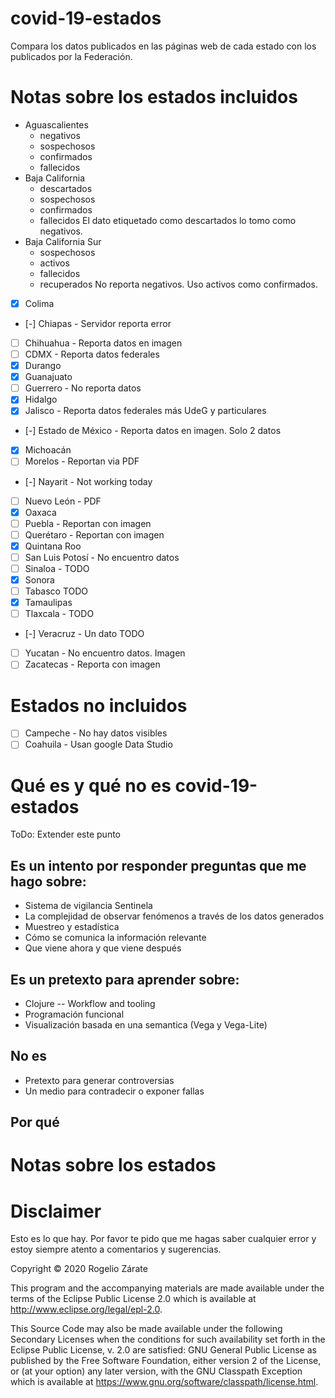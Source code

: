 # covid-19-estados

Compara los datos publicados en las páginas web de cada estado con los publicados por la Federación.

# Notas sobre los estados incluidos

- Aguascalientes
  - negativos
  - sospechosos
  - confirmados
  - fallecidos
- Baja California
  - descartados
  - sospechosos
  - confirmados
  - fallecidos
  El dato etiquetado como descartados lo tomo como negativos.
- Baja California Sur
  - sospechosos
  - activos
  - fallecidos
  - recuperados
  No reporta negativos. Uso activos como confirmados.
- [x] Colima
- [-] Chiapas - Servidor reporta error
- [ ] Chihuahua - Reporta datos en imagen
- [ ] CDMX - Reporta datos federales
- [x] Durango
- [x] Guanajuato
- [ ] Guerrero - No reporta datos
- [x] Hidalgo
- [x] Jalisco - Reporta datos federales más UdeG y particulares
- [-] Estado de México - Reporta datos en imagen. Solo 2 datos
- [x] Michoacán
- [ ] Morelos - Reportan via PDF
- [-] Nayarit - Not working today
- [ ] Nuevo León - PDF
- [x] Oaxaca
- [ ] Puebla - Reportan con imagen
- [ ] Querétaro - Reportan con imagen
- [x] Quintana Roo
- [ ] San Luis Potosí - No encuentro datos
- [ ] Sinaloa - TODO
- [x] Sonora
- [ ] Tabasco TODO
- [x] Tamaulipas
- [ ] Tlaxcala - TODO
- [-] Veracruz - Un dato TODO
- [ ] Yucatan - No encuentro datos. Imagen
- [ ] Zacatecas - Reporta con imagen

# Estados no incluidos

  
- [ ] Campeche - No hay datos visibles
- [ ] Coahuila - Usan google Data Studio

# Qué es y qué no es covid-19-estados

ToDo: Extender este punto

## Es un intento por responder preguntas que me hago sobre:
- Sistema de vigilancia Sentinela
- La complejidad de observar fenómenos a través de los datos generados
- Muestreo y estadística
- Cómo se comunica la información relevante
- Que viene ahora y que viene después

## Es un pretexto para aprender sobre:
- Clojure
-- Workflow and tooling
- Programación funcional
- Visualización basada en una semantica (Vega y Vega-Lite)

## No es
- Pretexto para generar controversias
- Un medio para contradecir o exponer fallas

## Por qué

# Notas sobre los estados

# Disclaimer
Esto es lo que hay.
Por favor te pido que me hagas saber cualquier error y estoy siempre atento a comentarios y sugerencias.


Copyright © 2020 Rogelio Zárate

This program and the accompanying materials are made available under the
terms of the Eclipse Public License 2.0 which is available at
http://www.eclipse.org/legal/epl-2.0.

This Source Code may also be made available under the following Secondary
Licenses when the conditions for such availability set forth in the Eclipse
Public License, v. 2.0 are satisfied: GNU General Public License as published by
the Free Software Foundation, either version 2 of the License, or (at your
option) any later version, with the GNU Classpath Exception which is available
at https://www.gnu.org/software/classpath/license.html.
